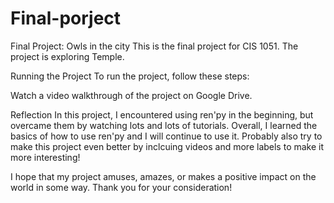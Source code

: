 # Final-porject
Final Project: Owls in the city
This is the final project for CIS 1051. The project is exploring Temple. 

Running the Project
To run the project, follow these steps:


Watch a video walkthrough of the project on Google Drive.

Reflection
In this project, I encountered using ren'py in the beginning, but overcame them by watching lots and lots of tutorials. Overall, I learned the basics of how to use ren'py and I will continue to use it. Probably also try to make this project even better by inclcuing videos and more labels to make it more interesting!


I hope that my project amuses, amazes, or makes a positive impact on the world in some way. Thank you for your consideration!
